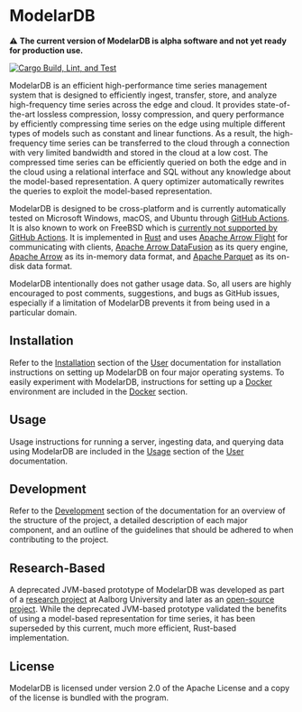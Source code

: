 # ModelarDB
:warning: **The current version of ModelarDB is alpha software and not yet ready for production use.**

[![Cargo Build, Lint, and Test](https://github.com/ModelarData/ModelarDB-RS/actions/workflows/cargo-build-lint-and-test.yml/badge.svg)](https://github.com/ModelarData/ModelarDB-RS/actions/workflows/cargo-build-lint-and-test.yml)

ModelarDB is an efficient high-performance time series management system that is designed to efficiently ingest,
transfer, store, and analyze high-frequency time series across the edge and cloud. It provides state-of-the-art
lossless compression, lossy compression, and query performance by efficiently compressing time series on the edge
using multiple different types of models such as constant and linear functions. As a result, the high-frequency time
series can be transferred to the cloud through a connection with very limited bandwidth and stored in the cloud at
a low cost. The compressed time series can be efficiently queried on both the edge and in the cloud using a relational
interface and SQL without any knowledge about the model-based representation. A query optimizer automatically rewrites
the queries to exploit the model-based representation.

ModelarDB is designed to be cross-platform and is currently automatically tested on Microsoft Windows, macOS, and Ubuntu
through [GitHub Actions](https://github.com/ModelarData/ModelarDB-RS/actions). It is also known to work on FreeBSD which
is [currently not supported by GitHub Actions](https://github.com/actions/runner/issues/385). It is implemented in
[Rust](https://www.rust-lang.org/) and uses [Apache Arrow Flight](https://github.com/apache/arrow-rs/tree/master/arrow-flight)
for communicating with clients, [Apache Arrow DataFusion](https://github.com/apache/arrow-datafusion) as its query
engine, [Apache Arrow](https://github.com/apache/arrow-rs) as its in-memory data format, and
[Apache Parquet](https://github.com/apache/arrow-rs/tree/master/parquet) as its on-disk data format.

ModelarDB intentionally does not gather usage data. So, all users are highly encouraged to post comments, suggestions,
and bugs as GitHub issues, especially if a limitation of ModelarDB prevents it from being used in a particular domain.

## Installation
Refer to the [Installation](docs/user/README.md#installation) section of the [User](docs/user/README.md) documentation
for installation instructions on setting up ModelarDB on four major operating systems. To easily experiment with
ModelarDB, instructions for setting up a [Docker](https://docs.docker.com/) environment are included in the
[Docker](docs/user/README.md#docker) section.

## Usage
Usage instructions for running a server, ingesting data, and querying data using ModelarDB are included in the
[Usage](docs/user/README.md#usage) section of the [User](docs/user/README.md) documentation.

## Development
Refer to the [Development](docs/dev/README.md) section of the documentation for an overview of the structure of the
project, a detailed description of each major component, and an outline of the guidelines that should be adhered
to when contributing to the project.

## Research-Based
A deprecated JVM-based prototype of ModelarDB was developed as part of a [research project](https://github.com/skejserjensen/ModelarDB)
at Aalborg University and later as an [open-source project](https://github.com/ModelarData/ModelarDB). While the
deprecated JVM-based prototype validated the benefits of using a model-based representation for time series, it
has been superseded by this current, much more efficient, Rust-based implementation.

## License
ModelarDB is licensed under version 2.0 of the Apache License and a copy of the
license is bundled with the program.
